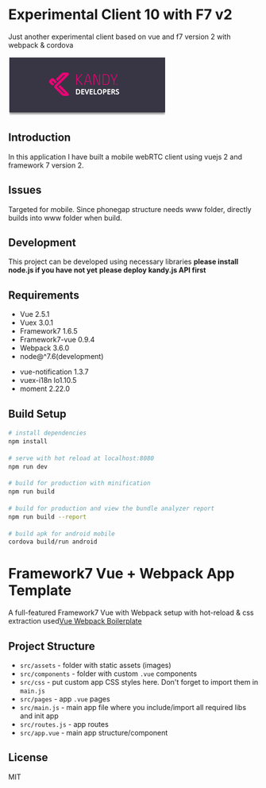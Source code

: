 # Experimental Client 10 with F7 v2
Just another experimental client based on vue and f7 version 2 with webpack & cordova

<p>
<img src="src/assets/kandylogo.png"/>
</p>

## Introduction
In this application I have built a mobile webRTC client using vuejs 2 and framework 7 version 2.


## Issues
Targeted for mobile. Since phonegap structure needs www folder, directly builds into www folder when build.

## Development
This project can be developed using necessary libraries
**please install node.js if you have not yet**
**please deploy kandy.js API first**

## Requirements

+ Vue 2.5.1
+ Vuex 3.0.1
+ Framework7 1.6.5
+ Framework7-vue 0.9.4
+ Webpack 3.6.0
+ node@^7.6(development)

* vue-notification 1.3.7
* vuex-i18n lo1.10.5
* moment 2.22.0

## Build Setup

``` bash
# install dependencies
npm install

# serve with hot reload at localhost:8080
npm run dev

# build for production with minification
npm run build

# build for production and view the bundle analyzer report
npm run build --report

# build apk for android mobile
cordova build/run android
```

# Framework7 Vue + Webpack App Template

A full-featured Framework7 Vue with Webpack setup with hot-reload & css extraction used[Vue Webpack Boilerplate](https://github.com/pvtallulah/base-vue-f7v2-template)


## Project Structure

* `src/assets` - folder with static assets (images)
* `src/components` - folder with custom `.vue` components
* `src/css` - put custom app CSS styles here. Don't forget to import them in `main.js`
* `src/pages` - app `.vue` pages
* `src/main.js` - main app file where you include/import all required libs and init app
* `src/routes.js` - app routes
* `src/app.vue` - main app structure/component
## License
MIT
